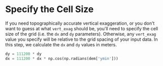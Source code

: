 # Specify the Cell Size

If you need topographically accurate vertical exaggeration, or you don't want to guess at what `vert_exag` should be, you'll need to specify the cell size of the grid (i.e. the `dx` and `dy` parameters). Otherwise, any `vert_exag` value you specify will be relative to the grid spacing of your input data. In this step, we calculate the `dx` and `dy` values in meters.

```python
dy = 111200 * dy
dx = 111200 * dx * np.cos(np.radians(dem['ymin']))
```
